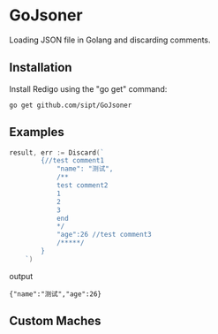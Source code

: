 # GoJsoner
Loading JSON file in Golang and discarding comments.

## Installation

Install Redigo using the "go get" command:

```
go get github.com/sipt/GoJsoner
```

## Examples

```Go
result, err := Discard(`
		{//test comment1
			"name": "测试",
			/**
			test comment2
			1
			2
			3
			end
			*/
			"age":26 //test comment3
			/*****/
		}
	`)
```

output

```
{"name":"测试","age":26}
```

## Custom Maches

```go

```

